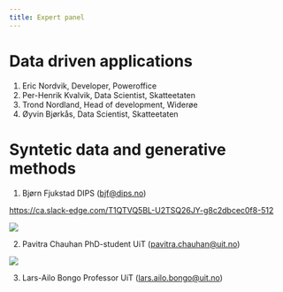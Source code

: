 ```yaml
---
title: Expert panel
---
```


# Data driven applications
1. Eric Nordvik, Developer, Poweroffice
2. Per-Henrik Kvalvik, Data Scientist, Skatteetaten
3. Trond Nordland, Head of development, Widerøe
4. Øyvin Bjørkås, Data Scientist, Skatteetaten

# Syntetic data and generative methods
1. Bjørn Fjukstad DIPS (bjf@dips.no)

https://ca.slack-edge.com/T1QTVQ5BL-U2TSQ26JY-g8c2dbcec0f8-512

<img src="https://ca.slack-edge.com/T1QTVQ5BL-U02BE4PAVDM-4cf2e827e276-512">

2. Pavitra Chauhan PhD-student UiT (pavitra.chauhan@uit.no)

<img src="https://ca.slack-edge.com/T1QTVQ5BL-U02BE4PAVDM-4cf2e827e276-512">


3. Lars-Ailo Bongo Professor UiT (lars.ailo.bongo@uit.no)
        
